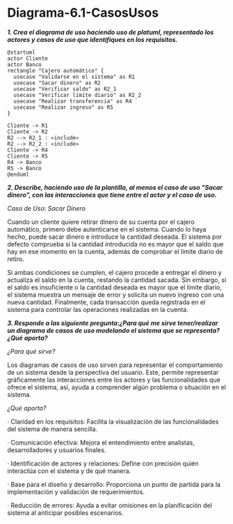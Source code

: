 # Diagrama-6.1-CasosUsos

***1. Crea el diagrama de uso haciendo uso de platuml, representado los actores y casos de uso que identifiques en los requisitos.***
```
@startuml
actor Cliente
actor Banco
rectangle "Cajero automático" {
  usecase "Validarse en el sistema" as R1
  usecase "Sacar dinero" as R2
  usecase "Verificar saldo" as R2_1
  usecase "Verificar límite diario" as R2_2
  usecase "Realizar transferencia" as R4
  usecase "Realizar ingreso" as R5
}

Cliente -> R1
Cliente -> R2
R2 --> R2_1 : «include»
R2 --> R2_2 : «include»
Cliente -> R4
Cliente -> R5
R4 -> Banco
R5 -> Banco
@enduml

```

***2. Describe, haciendo uso de la plantilla, al menos el caso de uso "Sacar dinero", con las interacciones que tiene entre el actor y el caso de uso.***

*Caso de Uso: Sacar Dinero*

Cuando un cliente quiere retirar dinero de su cuenta por el cajero automático, primero debe autenticarse en el sistema. Cuando lo haya hecho, puede sacar dinero e introduce la cantidad deseada. El sistema por defecto comprueba si la cantidad introducida no es mayor que el saldo que hay en ese momento en la cuenta, además de comprobar el límite diario de retiro.

Si ambas condiciones se cumplen, el cajero procede a entregar el dinero y actualiza el saldo en la cuenta, restando la cantidad sacada. Sin embargo, si el saldo es insuficiente o la cantidad deseada es mayor que el límite diario, el sistema muestra un mensaje de error y solicita un nuevo ingreso con una nueva cantidad. Finalmente, cada transacción queda registrada en el sistema para controlar las operaciones realizadas en la cuenta.

***3. Responde a las siguiente pregunta:¿Para qué me sirve tener/realizar un diagrama de casos de uso modelando el sistema que se representa? ¿Qué aporta?***

*¿Para qué sirve?*

Los diagramas de casos de uso sirven para representar el comportamiento de un sistema desde la perspectiva del usuario. Este, permite representar gráficamente las interacciones entre los actores y las funcionalidades que ofrece el sistema, así, ayuda a comprender algún problema o situación en el sistema.

*¿Qué aporta?*

· Claridad en los requisitos: Facilita la visualización de las funcionalidades del sistema de manera sencilla.

· Comunicación efectiva: Mejora el entendimiento entre analistas, desarrolladores y usuarios finales.

· Identificación de actores y relaciones: Define con precisión quién interactúa con el sistema y de qué manera.

· Base para el diseño y desarrollo: Proporciona un punto de partida para la implementación y validación de requerimientos.

· Reducción de errores: Ayuda a evitar omisiones en la planificación del sistema al anticipar posibles escenarios.
